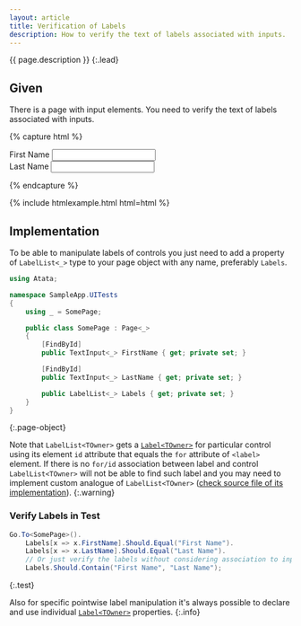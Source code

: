 ```yaml
---
layout: article
title: Verification of Labels
description: How to verify the text of labels associated with inputs.
---
```


{{ page.description }}
{:.lead}

## Given

There is a page with input elements. You need to verify the text of labels associated with inputs.

{% capture html %}
<div class="form-group">
    <label for="first-name">First Name</label>
    <input type="text" class="form-control" id="first-name">
</div>
<div class="form-group">
    <label for="last-name">Last Name</label>
    <input type="text" class="form-control" id="last-name">
</div>

{% endcapture %}

{% include htmlexample.html html=html %}

## Implementation

To be able to manipulate labels of controls you just need to add a property
of `LabelList<_>` type to your page object with any name, preferably `Labels`.

```cs
using Atata;

namespace SampleApp.UITests
{
    using _ = SomePage;

    public class SomePage : Page<_>
    {
        [FindById]
        public TextInput<_> FirstName { get; private set; }

        [FindById]
        public TextInput<_> LastName { get; private set; }

        public LabelList<_> Labels { get; private set; }
    }
}
```
{:.page-object}

Note that `LabelList<TOwner>` gets a [`Label<TOwner>`](/components/#label) for particular control using its element `id` attribute that equals the `for` attribute of `<label>` element.
If there is no `for/id` association between label and control `LabelList<TOwner>` will not be able to find such label and
you may need to implement custom analogue of `LabelList<TOwner>` ([check source file of its implementation](https://github.com/atata-framework/atata/blob/master/src/Atata/Components/LabelList%601.cs)).
{:.warning}

### Verify Labels in Test

```cs
Go.To<SomePage>().
    Labels[x => x.FirstName].Should.Equal("First Name").
    Labels[x => x.LastName].Should.Equal("Last Name").
    // Or just verify the labels without considering association to inputs:
    Labels.Should.Contain("First Name", "Last Name");
```
{:.test}

Also for specific pointwise label manipulation it's always possible to declare and use individual [`Label<TOwner>`](/components/#label) properties.
{:.info}